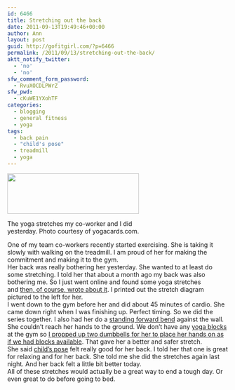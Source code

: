 ```yaml
---
id: 6466
title: Stretching out the back
date: 2011-09-13T19:49:46+00:00
author: Ann
layout: post
guid: http://gofitgirl.com/?p=6466
permalink: /2011/09/13/stretching-out-the-back/
aktt_notify_twitter:
  - 'no'
  - 'no'
sfw_comment_form_password:
  - RvuXOCDLPWrZ
sfw_pwd:
  - cKuWE1YXohTF
categories:
  - blogging
  - general fitness
  - yoga
tags:
  - back pain
  - "child's pose"
  - treadmill
  - yoga
---
```

<div id="attachment_6473" style="width: 310px" class="wp-caption alignleft">
  <a href="http://gofitgirl.com/blog/wp-content/uploads/2011/09/yogacards1.jpg"><img class="size-medium wp-image-6473" title="yogacards" src="http://gofitgirl.com/blog/wp-content/uploads/2011/09/yogacards1-300x92.jpg" alt="" width="300" height="92" /></a>
  
  <p class="wp-caption-text">
    The yoga stretches my co-worker and I did yesterday. Photo courtesy of yogacards.com.
  </p>
</div>

  
One of my team co-workers recently started exercising. She is taking it slowly with walking on the treadmill. I am proud of her for making the commitment and making it to the gym.  
Her back was really bothering her yesterday. She wanted to at least do some stretching. I told her that about a month ago my back was also bothering me. So I just went online and found some yoga stretches and [then, of course, wrote about it](http://gofitgirl.com/?p=5869). I printed out the stretch diagram pictured to the left for her.  
I went down to the gym before her and did about 45 minutes of cardio. She came down right when I was finishing up. Perfect timing. So we did the series together. I also had her do a [standing forward bend](http://www.yogamums.org/wp-content/uploads/2011/05/forward-bend-200x300.jpg) against the wall. She couldn&#8217;t reach her hands to the ground. We don&#8217;t have any [yoga blocks](http://www.yogaaccessories.com/thumbnail.asp?file=assets/images/ProductImages/YogaBlock4_Amazon.jpg&maxx=275&maxy=0) at the gym so [I propped up two dumbbells for her to place her hands on as if we had blocks available](http://satiama.com/wp/wp-content/uploads/2010/01/Standing-Forward-Bend-Pose2.jpg). That gave her a better and safer stretch.  
She said [child&#8217;s pose](http://maxcdn.fooyoh.com/files/attach/images/612/958/783/004/yoga-childs-pose.jpg) felt really good for her back. I told her that one is great for relaxing and for her back. She told me she did the stretches again last night. And her back felt a little bit better today.  
All of these stretches would actually be a great way to end a tough day. Or even great to do before going to bed.